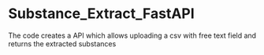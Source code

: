 # Substance_Extract_FastAPI
The code creates a API which allows uploading a csv with free text field and returns the extracted substances 
